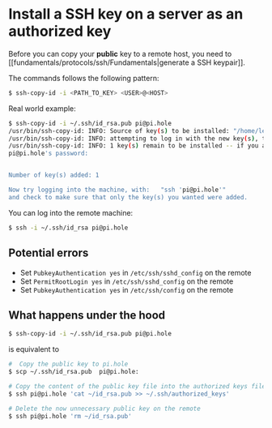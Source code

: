 # Install a SSH key on a server as an authorized key

Before you can copy your **public** key to a remote host, you need to [[fundamentals/protocols/ssh/Fundamentals|generate a SSH keypair]].

The commands follows the following pattern:

```bash
$ ssh-copy-id -i <PATH_TO_KEY> <USER>@<HOST>
```

Real world example:

```bash
$ ssh-copy-id -i ~/.ssh/id_rsa.pub pi@pi.hole
/usr/bin/ssh-copy-id: INFO: Source of key(s) to be installed: "/home/leon/.ssh/id_rsa.pub"
/usr/bin/ssh-copy-id: INFO: attempting to log in with the new key(s), to filter out any that are already installed
/usr/bin/ssh-copy-id: INFO: 1 key(s) remain to be installed -- if you are prompted now it is to install the new keys
pi@pi.hole's password:


Number of key(s) added: 1

Now try logging into the machine, with:   "ssh 'pi@pi.hole'"
and check to make sure that only the key(s) you wanted were added.
```

You can log into the remote machine:

```bash
$ ssh -i ~/.ssh/id_rsa pi@pi.hole
```


## Potential errors
- Set `PubkeyAuthentication yes` in `/etc/ssh/sshd_config` on the remote
- Set `PermitRootLogin yes` in `/etc/ssh/sshd_config` on the remote
- Set `PubkeyAuthentication yes` in `/etc/ssh/config` on the remote


## What happens under the hood
```bash
$ ssh-copy-id -i ~/.ssh/id_rsa.pub pi@pi.hole
```

is equivalent to

```bash
#  Copy the public key to pi.hole
$ scp ~/.ssh/id_rsa.pub  pi@pi.hole:

# Copy the content of the public key file into the authorized keys file
$ ssh pi@pi.hole 'cat ~/id_rsa.pub >> ~/.ssh/authorized_keys'

# Delete the now unnecessary public key on the remote
$ ssh pi@pi.hole 'rm ~/id_rsa.pub'

```